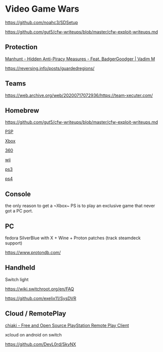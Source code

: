 # Video Game Wars

https://github.com/noahc3/SDSetup

https://github.com/gut5/cfw-writeups/blob/master/cfw-exploit-writeups.md

## Protection

[Manhunt - Hidden Anti-Piracy Measures - Feat. BadgerGoodger | Vadim M](https://www.youtube.com/watch?v=WfDg7BidsY4)

https://reversing.info/posts/guardedregions/

## Teams

https://web.archive.org/web/20200717072936/https://team-xecuter.com/

## Homebrew

https://github.com/gut5/cfw-writeups/blob/master/cfw-exploit-writeups.md

[PSP](https://www.youtube.com/watch?v=INdUZk4NFIA)

[Xbox](https://www.youtube.com/watch?v=6fOjGLCctEY) 

[360](https://www.youtube.com/watch?v=uxjpmc8ZIxM)

[wii](https://www.youtube.com/watch?v=0rjaiNIc4W8)

[ps3](https://www.youtube.com/watch?v=DUGGJpn2_zY)

[ps4](https://www.youtube.com/watch?v=QMiubC6LdTA)

## Console

the only reason to get a ~Xbox~ PS is to play an exclusive game that never got a PC port.

## PC

fedora SilverBlue with X + Wine + Proton patches (track steamdeck support)

https://www.protondb.com/

## Handheld

Switch light

https://wiki.switchroot.org/en/FAQ

https://github.com/exelix11/SysDVR

## Cloud / RemotePlay

[chiaki - Free and Open Source PlayStation Remote Play Client](https://sr.ht/~thestr4ng3r/chiaki/)

xcloud on android on switch

https://github.com/DevL0rd/SkyNX
